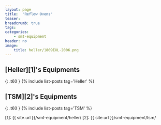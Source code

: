 ```yaml
---
layout: page
title:  "Reflow Ovens"
teaser:
breadcrumb: true
tags:
categories:
    - smt-equipment
header: no
image:
    title: heller/1809EXL-2006.png
---
```


## [Heller][1]'s Equipments
{: .t60 }
{% include list-posts tag='Heller' %}

## [TSM][2]'s Equipments
{: .t60 }
{% include list-posts tag='TSM' %}

[1]: {{ site.url }}/smt-equipment/heller/
[2]: {{ site.url }}/smt-equipment/tsm/
